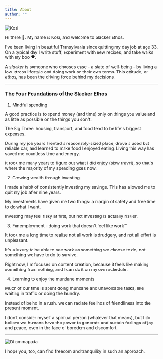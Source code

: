 ```yaml
---
title: About
author: ""
---
```


![Kosi](/profile.jpg)

Hi there &#x1F44B;. My name is Kosi, and welcome to Slacker Ethos. 

I've been living in beautiful Transylvania since quitting my day job at age 33. On a typical day I write stuff, experiment with new recipes, and take walks with my boo &#10084;.

A *slacker* is someone who chooses ease - a state of well-being - by living a low-stress lifestyle and doing work on their own terms. This attitude, or *ethos*, has been the driving force behind my decisions.

---

### The Four Foundations of the Slacker Ethos

1. Mindful spending

A good practice is to spend money (and time) only on things you value and as little as possible on the things you don't.

The Big Three: housing, transport, and food tend to be life's biggest expenses. 

During my job years I rented a reasonably-sized place, drove a used but reliable car, and learned to make food I enjoyed eating. Living this way has saved me countless time and energy.

It took me many years to figure out what I did enjoy (slow travel), so that's where the majority of my spending goes now.

2. Growing wealth through investing  

I made a habit of consistently investing my savings. This has allowed me to quit my job after nine years.

My investments have given me two things: a margin of safety and free time to do what I want.

Investing may feel risky at first, but not investing is actually riskier. 

3. Funemployment - doing work that doesn't feel like work&trade; 

It took me a long time to realize not all work is drudgery, and not all effort is unpleasant. 

It's a luxury to be able to see work as something we choose to do, not something we have to do to survive. 

Right now, I'm focused on content creation, because it feels like making something from nothing, and I can do it on my own schedule. 

4. Learning to enjoy the mundane moments 

Much of our time is spent doing mundane and unavoidable tasks, like waiting in traffic or doing the laundry. 

Instead of being in a rush, we can radiate feelings of friendliness into the present moment. 

I don't consider myself a spiritual person (whatever that means), but I do believe we humans have the power to generate and sustain feelings of joy and peace, even in the face of boredom and discomfort. 

---

![Dhammapada](/dhammapada.jpg)

I hope you, too, can find freedom and tranquility in such an approach. 
